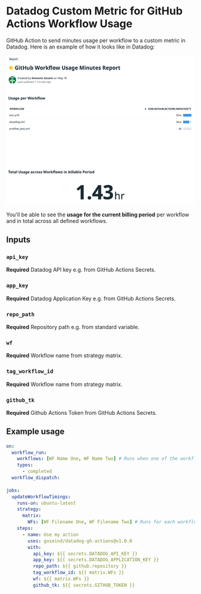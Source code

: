 # Datadog Custom Metric for GitHub Actions Workflow Usage

GitHub Action to send minutes usage per workflow to a custom metric in Datadog. Here is an example of how it looks like in Datadog:

![Datadog Example](example_datadog.png)

You'll be able to see the **usage for the current billing period** per workflow and in total across all defined workflows.

## Inputs

### `api_key`

**Required** Datadog API key e.g. from GitHub Actions Secrets.

### `app_key`

**Required** Datadog Application Key e.g. from GitHub Actions Secrets.

### `repo_path`

**Required** Repository path e.g. from standard variable.

### `wf`

**Required** Workflow name from strategy matrix.

### `tag_workflow_id`

**Required** Workflow name from strategy matrix.

### `github_tk`

**Required** Github Actions Token from GitHub Actions Secrets.

## Example usage

```yml
on:
  workflow_run:
    workflows: [WF Name One, WF Name Two] # Runs when one of the workflow defined in the brackets is run and completed
    types:
      - completed
  workflow_dispatch:

jobs:
  updateWorkflowTimings:
    runs-on: ubuntu-latest
    strategy:
      matrix:
        WFs: [WF Filename One, WF Filename Two] # Runs for each workflow defined in the brackets
    steps:
      - name: Use my action
        uses: goseind/datadog-gh-actions@v1.0.0
        with:
          api_key: ${{ secrets.DATADOG_API_KEY }}
          app_key: ${{ secrets.DATADOG_APPLICATION_KEY }}
          repo_path: ${{ github.repository }}
          tag_workflow_id: ${{ matrix.WFs }}
          wf: ${{ matrix.WFs }}
          github_tk: ${{ secrets.GITHUB_TOKEN }}
```